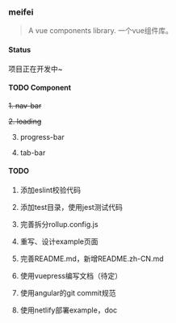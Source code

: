 ### meifei

> A vue components library. 一个vue组件库。

#### Status

项目正在开发中~

#### TODO Component

~~1. nav-bar~~

~~2. loading~~

3. progress-bar

4. tab-bar

#### TODO

1. 添加eslint校验代码

2. 添加test目录，使用jest测试代码

3. 完善拆分rollup.config.js

4. 重写、设计example页面

5. 完善README.md，新增README.zh-CN.md

6. 使用vuepress编写文档（待定）

7. 使用angular的git commit规范

8. 使用netlify部署example，doc